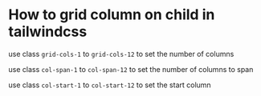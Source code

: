 # How to grid column on child in tailwindcss

use class `grid-cols-1` to `grid-cols-12` to set the number of columns

use class `col-span-1` to `col-span-12` to set the number of columns to span

use class `col-start-1` to `col-start-12` to set the start column
